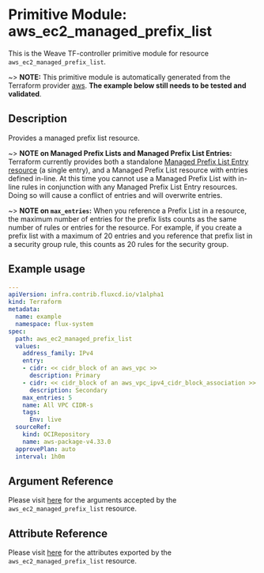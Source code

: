 
# Primitive Module: aws_ec2_managed_prefix_list

This is the Weave TF-controller primitive module for resource `aws_ec2_managed_prefix_list`.

~> **NOTE:** This primitive module is automatically generated from the Terraform provider [aws](https://registry.terraform.io/providers/hashicorp/aws/latest/docs/resources/ec2_managed_prefix_list). **The example below still needs to be tested and validated**.

## Description

Provides a managed prefix list resource.

~> **NOTE on Managed Prefix Lists and Managed Prefix List Entries:** Terraform
currently provides both a standalone [Managed Prefix List Entry resource](ec2_managed_prefix_list_entry.html) (a single entry),
and a Managed Prefix List resource with entries defined in-line. At this time you
cannot use a Managed Prefix List with in-line rules in conjunction with any Managed
Prefix List Entry resources. Doing so will cause a conflict of entries and will overwrite entries.

~> **NOTE on `max_entries`:** When you reference a Prefix List in a resource,
the maximum number of entries for the prefix lists counts as the same number of rules
or entries for the resource. For example, if you create a prefix list with a maximum
of 20 entries and you reference that prefix list in a security group rule, this counts
as 20 rules for the security group.

## Example usage

```yaml
---
apiVersion: infra.contrib.fluxcd.io/v1alpha1
kind: Terraform
metadata:
  name: example
  namespace: flux-system
spec:
  path: aws_ec2_managed_prefix_list
  values:
    address_family: IPv4
    entry:
    - cidr: << cidr_block of an aws_vpc >>
      description: Primary
    - cidr: << cidr_block of an aws_vpc_ipv4_cidr_block_association >>
      description: Secondary
    max_entries: 5
    name: All VPC CIDR-s
    tags:
      Env: live
  sourceRef:
    kind: OCIRepository
    name: aws-package-v4.33.0
  approvePlan: auto
  interval: 1h0m
```

## Argument Reference

Please visit [here](https://registry.terraform.io/providers/hashicorp/aws/4.33.0/docs/resources/ec2_managed_prefix_list#argument-reference) for the arguments accepted by the `aws_ec2_managed_prefix_list` resource.

## Attribute Reference

Please visit [here](https://registry.terraform.io/providers/hashicorp/aws/4.33.0/docs/resources/ec2_managed_prefix_list#attributes-reference) for the attributes exported by the `aws_ec2_managed_prefix_list` resource.

